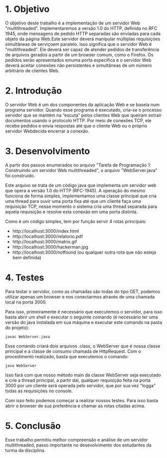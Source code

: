 # 1. Objetivo

O  objetivo  deste  trabalho  é  a  implementação  de  um  servidor  Web  "multithreaded". Implementaremos  a  versão  1.0  do  HTTP,  definida  no  RFC  1945,  onde  mensagens  de pedido  HTTP  separadas  são  enviadas  para  cada  objeto  da  página  Web.Este  servidor deverá manipular múltiplas requisições simultâneas de serviçoem paralelo. Isso significa que  o  servidor  Web  é  "multithreaded".  Ele  deverá  ser  capaz  de  atender  pedidos  de transferência  de  arquivos  gerados  a  partir  de  um  browser  comum,  como  o  Firefox.  Os pedidos  serão  apresentados  emuma  porta  específica  e  o  servidor  Web  deverá  aceitar conexões não persistentes e simultâneas de um número arbitrário de clientes Web.

# 2. Introdução
O  servidor  Web  é  um  dos  componentes  da  aplicação  Web  e  se  baseia  num  programa servidor. Quando esse programa é executado, cria-se o processo servidor que se mantém na “escuta” pelos clientes Web que queiram extrair documentos usando o protocolo HTTP. Por meio de conexões TCP, ele recebe pedidos e envia respostas até que o cliente Web ou o próprio servidor Webdecida encerrar a conexão.

# 3. Desenvolvimento
A partir dos passos enumerados no arquivo "Tarefa de Programação 1: Construindo um servidor Web multithreaded", o arquivo "WebServer.java" foi construido. 

Este arquivo se trata de um código java que implementa um servidor web que opera a versão 1.0 do HTTP (RFC-1945). A operação do mesmo funciona de forma simples, implementamos uma classe principal que cria uma thread para ouvir uma porta fixa até que um cliente faça uma requisição TCP, nesse momento o sistema cria uma thread separada para aquela requisição e resolve esta conexão em uma porta distinta.

Como é um código simples, tem por função servir 4 rotas principais:

- http://localhost:3000/index.html
- http://localhost:3000/relatorio.pdf
- http://localhost:3000/matrix.gif
- http://localhost:3000/hackerman.jpg
- http://localhost:3000/notfound (ou qualquer outra rota que não esteja bem definida)

# 4. Testes
Para testar o servidor, como as chamadas são todas do tipo GET, podemos utilizar apenas um browser e nos conectarmos através de uma chamada local na porta 3000.

Para isso, primeiramente é necessário que executemos o servidor, para isso basta abrir um shell e executar o seguinte comando (é necessário ter uma versão do java instalada em sua máquina e executar este comando na pasta do projeto):

``` javac WebServer.java ```

Esse comando criará dois arquivos .class, o WebServer que é nossa classe principal e a classe de consumo chamada de HttpRequest. Com o procedimento realizado, basta que executemos o comando: 

``` java WebServer ```

Isso fará com que nosso método main da classe WebServer seja executado e crie a thread principal, a partir dai, qualquer requisição feita na porta 3000 por um cliente será operada pelo servidor, que por sua vez "logga" todas as requisições no console.

Com isso feito podemos começar a realizar nossos testes. Para isso basta abrir o browser de sua preferência e chamar as rotas citadas acima.

# 5. Conclusão
Esse trabalho permitiu melhor compreensão e análise de um servidor multithreaded, passo importante no desevolvimento dos estudantes da turma da disciplina.
